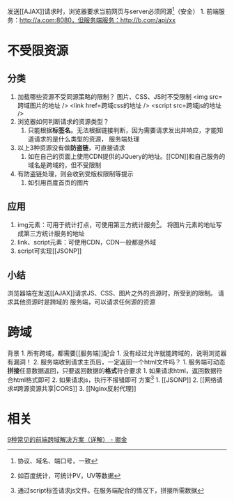 发送[[AJAX]]请求时，浏览器要求当前网页与server必须同源[^1]（安全）
	1. 前端服务：http://a.com:8080，但服务端服务：http://b.com/api/xx
# 不受限资源
## 分类
1. 加载哪些资源不受同源策略的限制？
	图片、CSS、JS时不受限制
	\<img src=跨域图片的地址 />
	\<link href=跨域css的地址 />
	\<script src=跨域js的地址 />
2. 浏览器如何判断请求的资源类型？
	1. 只能根据**标签名**。无法根据链接判断，因为需要请求发出并响应，才能知道请求的是什么类型的资源，
服务端处理
1. 以上3种资源没有做**防盗链**，可直接请求
	1. 如在自己的页面上使用CDN提供的JQuery的地址。[[CDN]]和自己服务的域名是跨域的，但不受限制
2. 有防盗链处理，则会收到受版权限制等提示
	1. 如引用百度首页的图片
## 应用
1. img元素：可用于统计打点，可使用第三方统计服务[^2]。
	将图片元素的地址写成第三方统计服务的地址
2. link、script元素：可使用CDN，CDN一般都是外域
3. script可实现[[JSONP]] 
## 小结
浏览器端在发送[[AJAX]]请求JS、CSS、图片之外的资源时，所受到的限制。
	请求其他资源时是跨域的
服务端，可以请求任何源的资源
# 跨域
背景
	1. 所有跨域，都需要[[服务端]]配合
		1. 没有经过允许就能跨域的，说明浏览器有漏洞！
	2. 服务端收到请求主页后，一定返回一个html文件吗？
		1. 服务端可动态**拼接**任意数据返回，只要返回数据的**格式**符合要求
			1. 如果请求html，返回数据符合html格式即可
			2. 如果请求js，执行不报错即可
方案[^3] 
	1. [[JSONP]] 
	2. [[网络请求#跨源资源共享|CORS]] 
	3. [[Nginx反射代理]] 
# 相关
[9种常见的前端跨域解决方案（详解） - 掘金](https://juejin.cn/post/6844903882083024910#heading-7) 

[^1]: 协议、域名、端口号，一致
[^2]: 如百度统计，可统计PV，UV等数据
[^3]: 通过script标签请求js文件。在服务端配合的情况下，拼接所需数据
